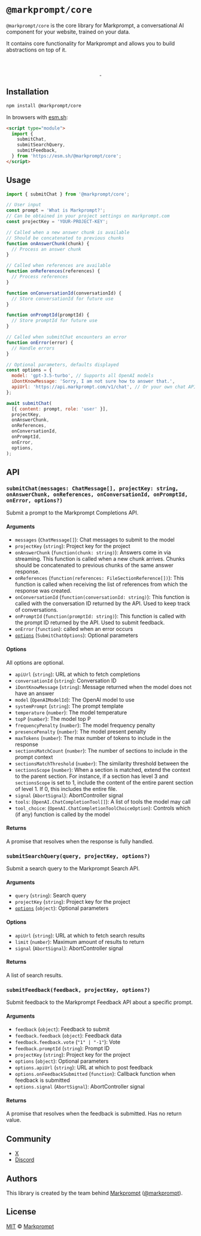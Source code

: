 # `@markprompt/core`

`@markprompt/core` is the core library for Markprompt, a conversational AI
component for your website, trained on your data.

It contains core functionality for Markprompt and allows you to build
abstractions on top of it.

<br />
<p align="center">
  <a aria-label="NPM version" href="https://www.npmjs.com/package/@markprompt/core">
    <img alt="" src="https://badgen.net/npm/v/@markprompt/core">
  </a>
  <a aria-label="License" href="https://github.com/motifland/markprompt-js/blob/main/packages/core/LICENSE">
    <img alt="" src="https://badgen.net/npm/license/@markprompt/core">
  </a>
</p>

## Installation

```sh
npm install @markprompt/core
```

In browsers with [esm.sh](https://esm.sh):

```html
<script type="module">
  import {
    submitChat,
    submitSearchQuery,
    submitFeedback,
  } from 'https://esm.sh/@markprompt/core';
</script>
```

## Usage

```js
import { submitChat } from '@markprompt/core';

// User input
const prompt = 'What is Markprompt?';
// Can be obtained in your project settings on markprompt.com
const projectKey = 'YOUR-PROJECT-KEY';

// Called when a new answer chunk is available
// Should be concatenated to previous chunks
function onAnswerChunk(chunk) {
  // Process an answer chunk
}

// Called when references are available
function onReferences(references) {
  // Process references
}

function onConversationId(conversationId) {
  // Store conversationId for future use
}

function onPromptId(promptId) {
  // Store promptId for future use
}

// Called when submitChat encounters an error
function onError(error) {
  // Handle errors
}

// Optional parameters, defaults displayed
const options = {
  model: 'gpt-3.5-turbo', // Supports all OpenAI models
  iDontKnowMessage: 'Sorry, I am not sure how to answer that.',
  apiUrl: 'https://api.markprompt.com/v1/chat', // Or your own chat API endpoint
};

await submitChat(
  [{ content: prompt, role: 'user' }],
  projectKey,
  onAnswerChunk,
  onReferences,
  onConversationId,
  onPromptId,
  onError,
  options,
);
```

## API

### `submitChat(messages: ChatMessage[], projectKey: string, onAnswerChunk, onReferences, onConversationId, onPromptId, onError, options?)`

Submit a prompt to the Markprompt Completions API.

#### Arguments

- `messages` (`ChatMessage[]`): Chat messages to submit to the model
- `projectKey` (`string`): Project key for the project
- `onAnswerChunk` (`function(chunk: string)`): Answers come in via streaming.
  This function is called when a new chunk arrives. Chunks should be
  concatenated to previous chunks of the same answer response.
- `onReferences` (`function(references: FileSectionReference[])`): This function
  is called when receiving the list of references from which the response was
  created.
- `onConversationId` (`function(conversationId: string)`): This function is
  called with the conversation ID returned by the API. Used to keep track of
  conversations.
- `onPromptId` (`function(promptId: string)`): This function is called with the
  prompt ID returned by the API. Used to submit feedback.
- `onError` (`function`): called when an error occurs
- [`options`](#options) (`SubmitChatOptions`): Optional parameters

#### Options

All options are optional.

- `apiUrl` (`string`): URL at which to fetch completions
- `conversationId` (`string`): Conversation ID
- `iDontKnowMessage` (`string`): Message returned when the model does not have
  an answer
- `model` (`OpenAIModelId`): The OpenAI model to use
- `systemPrompt` (`string`): The prompt template
- `temperature` (`number`): The model temperature
- `topP` (`number`): The model top P
- `frequencyPenalty` (`number`): The model frequency penalty
- `presencePenalty` (`number`): The model present penalty
- `maxTokens` (`number`): The max number of tokens to include in the response
- `sectionsMatchCount` (`number`): The number of sections to include in the
  prompt context
- `sectionsMatchThreshold` (`number`): The similarity threshold between the
- `sectionsScope` (`number`): When a section is matched, extend the context to the parent section. For instance, if a section has level 3 and `sectionsScope` is set to 1, include the content of the entire parent section of level 1. If 0, this includes the entire file.
- `signal` (`AbortSignal`): AbortController signal
- `tools`: (`OpenAI.ChatCompletionTool[]`): A list of tools the model may call
- `tool_choice`: (`OpenAI.ChatCompletionToolChoiceOption`): Controls which (if any) function is called by the model

#### Returns

A promise that resolves when the response is fully handled.

### `submitSearchQuery(query, projectKey, options?)`

Submit a search query to the Markprompt Search API.

#### Arguments

- `query` (`string`): Search query
- `projectKey` (`string`): Project key for the project
- [`options`](#options) (`object`): Optional parameters

#### Options

- `apiUrl` (`string`): URL at which to fetch search results
- `limit` (`number`): Maximum amount of results to return
- `signal` (`AbortSignal`): AbortController signal

#### Returns

A list of search results.

### `submitFeedback(feedback, projectKey, options?)`

Submit feedback to the Markprompt Feedback API about a specific prompt.

#### Arguments

- `feedback` (`object`): Feedback to submit
- `feedback.feedback` (`object`): Feedback data
- `feedback.feedback.vote` (`"1" | "-1"`): Vote
- `feedback.promptId` (`string`): Prompt ID
- `projectKey` (`string`): Project key for the project
- `options` (`object`): Optional parameters
- `options.apiUrl` (`string`): URL at which to post feedback
- `options.onFeedbackSubmitted` (`function`): Callback function when feedback
  is submitted
- `options.signal` (`AbortSignal`): AbortController signal

#### Returns

A promise that resolves when the feedback is submitted. Has no return value.

## Community

- [X](https://x.com/markprompt)
- [Discord](https://discord.gg/MBMh4apz6X)

## Authors

This library is created by the team behind [Markprompt](https://markprompt.com)
([@markprompt](https://x.com/markprompt)).

## License

[MIT](./LICENSE) © [Markprompt](https://markprompt.com)
